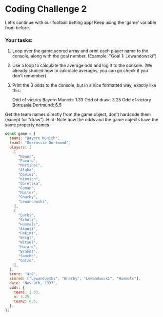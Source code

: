 # Coding Challenge 2

Let's continue with our football betting app! Keep using the 'game' variable from before.

### Your tasks:

1. Loop over the game.scored array and print each player name to the console, along with the goal number. (Example: "Goal 1: Lewandowski")

2. Use a loop to calculate the average odd and log it to the console. (We already studied how to calculate averages, you can go check if you don't remember)

3. Print the 3 odds to the console, but in a nice formatted way, exactly like this:

   Odd of victory Bayern Munich: 1.33
   Odd of draw: 3.25
   Odd of victory Borrussia Dortmund: 6.5

Get the team names directly from the game object, don't hardcode them (except for "draw"). Hint: Note how the odds and the game objects have the same property names

```javascript
const game = {
  team1: "Bayern Munich",
  team2: "Borrussia Dortmund",
  players: [
    [
      "Neuer",
      "Pavard",
      "Martinez",
      "Alaba",
      "Davies",
      "Kimmich",
      "Goretzka",
      "Coman",
      "Muller",
      "Gnarby",
      "Lewandowski",
    ],
    [
      "Burki",
      "Schulz",
      "Hummels",
      "Akanji",
      "Hakimi",
      "Weigl",
      "Witsel",
      "Hazard",
      "Brandt",
      "Sancho",
      "Gotze",
    ],
  ],
  score: "4:0",
  scored: ["Lewandowski", "Gnarby", "Lewandowski", "Hummels"],
  date: "Nov 9th, 2037",
  odds: {
    team1: 1.33,
    x: 3.25,
    team2: 6.5,
  },
};
```
